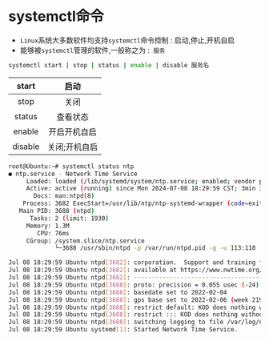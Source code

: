 # systemctl命令

* `Linux`系统大多数软件均支持`systemctl`命令控制 : 启动,停止,开机自启
* 能够被`systemctl`管理的软件,一般称之为 :` 服务`

```bash
systemctl start | stop | status | enable | disable 服务名
```

|  start  |     启动      |
| :-----: | :-----------: |
|  stop   |     关闭      |
| status  |   查看状态    |
| enable  | 开启开机自启  |
| disable | 关闭;开机自启 |

```bash
root@Ubuntu:~# systemctl status ntp
● ntp.service - Network Time Service
     Loaded: loaded (/lib/systemd/system/ntp.service; enabled; vendor preset: enabled)
     Active: active (running) since Mon 2024-07-08 18:29:59 CST; 3min 39s ago
       Docs: man:ntpd(8)
    Process: 3682 ExecStart=/usr/lib/ntp/ntp-systemd-wrapper (code=exited, status=0/SUCCESS)
   Main PID: 3688 (ntpd)
      Tasks: 2 (limit: 1930)
     Memory: 1.3M
        CPU: 76ms
     CGroup: /system.slice/ntp.service
             └─3688 /usr/sbin/ntpd -p /var/run/ntpd.pid -g -u 113:118

Jul 08 18:29:59 Ubuntu ntpd[3682]: corporation.  Support and training for ntp-4 are
Jul 08 18:29:59 Ubuntu ntpd[3682]: available at https://www.nwtime.org/support
Jul 08 18:29:59 Ubuntu ntpd[3682]: ----------------------------------------------------
Jul 08 18:29:59 Ubuntu ntpd[3688]: proto: precision = 0.055 usec (-24)
Jul 08 18:29:59 Ubuntu ntpd[3688]: basedate set to 2022-02-04
Jul 08 18:29:59 Ubuntu ntpd[3688]: gps base set to 2022-02-06 (week 2196)
Jul 08 18:29:59 Ubuntu ntpd[3688]: restrict default: KOD does nothing without LIMITED.
Jul 08 18:29:59 Ubuntu ntpd[3688]: restrict ::: KOD does nothing without LIMITED.
Jul 08 18:29:59 Ubuntu ntpd[3688]: switching logging to file /var/log/ntp.log
Jul 08 18:29:59 Ubuntu systemd[1]: Started Network Time Service.
```